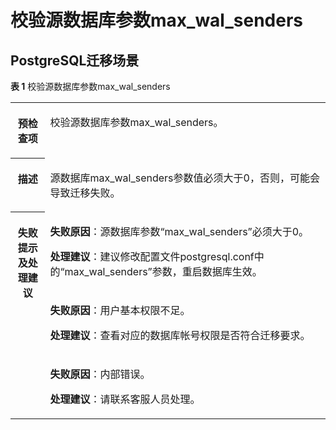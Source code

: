 # 校验源数据库参数max\_wal\_senders<a name="drs_11_0053"></a>

## PostgreSQL迁移场景<a name="section19232412143112"></a>

**表 1**  校验源数据库参数max\_wal\_senders

<a name="table18108192214474"></a>
<table><tbody><tr id="row19108192294711"><th class="firstcol" valign="top" width="11%" id="mcps1.2.3.1.1"><p id="p191087222477"><a name="p191087222477"></a><a name="p191087222477"></a><strong id="b13108162214473"><a name="b13108162214473"></a><a name="b13108162214473"></a>预检查项</strong></p>
</th>
<td class="cellrowborder" valign="top" width="89%" headers="mcps1.2.3.1.1 "><p id="p01081022104711"><a name="p01081022104711"></a><a name="p01081022104711"></a>校验源数据库参数max_wal_senders。</p>
</td>
</tr>
<tr id="row3108132254714"><th class="firstcol" valign="top" width="11%" id="mcps1.2.3.2.1"><p id="p1710810224473"><a name="p1710810224473"></a><a name="p1710810224473"></a><strong id="b510892211472"><a name="b510892211472"></a><a name="b510892211472"></a>描述</strong></p>
</th>
<td class="cellrowborder" valign="top" width="89%" headers="mcps1.2.3.2.1 "><p id="p15372705185323"><a name="p15372705185323"></a><a name="p15372705185323"></a>源数据库max_wal_senders参数值必须大于0，否则，可能会导致迁移失败。</p>
</td>
</tr>
<tr id="row212432224711"><th class="firstcol" rowspan="3" valign="top" width="11%" id="mcps1.2.3.3.1"><p id="p1412462211472"><a name="p1412462211472"></a><a name="p1412462211472"></a><strong id="b111246227470"><a name="b111246227470"></a><a name="b111246227470"></a>失败提示及<strong id="b15891153114115"><a name="b15891153114115"></a><a name="b15891153114115"></a>处理建议</strong></strong></p>
</th>
<td class="cellrowborder" valign="top" width="89%" headers="mcps1.2.3.3.1 "><p id="p4375933165516"><a name="p4375933165516"></a><a name="p4375933165516"></a><strong id="b81659016572"><a name="b81659016572"></a><a name="b81659016572"></a>失败原因</strong>：源数据库参数<span class="parmname" id="parmname12721175915335"><a name="parmname12721175915335"></a><a name="parmname12721175915335"></a>“max_wal_senders”</span>必须大于0。</p>
<p id="p11593173210554"><a name="p11593173210554"></a><a name="p11593173210554"></a><strong id="b25021232367"><a name="b25021232367"></a><a name="b25021232367"></a>处理建议</strong>：建议修改配置文件postgresql.conf中的<span class="parmname" id="parmname75491120123313"><a name="parmname75491120123313"></a><a name="parmname75491120123313"></a>“max_wal_senders”</span>参数，重启数据库生效。</p>
</td>
</tr>
<tr id="row12931536144811"><td class="cellrowborder" valign="top" headers="mcps1.2.3.3.1 "><p id="p79614275530"><a name="p79614275530"></a><a name="p79614275530"></a><strong id="b3838321145715"><a name="b3838321145715"></a><a name="b3838321145715"></a>失败原因</strong>：用户基本权限不足。</p>
<p id="p17341101345410"><a name="p17341101345410"></a><a name="p17341101345410"></a><strong id="b0502934367"><a name="b0502934367"></a><a name="b0502934367"></a>处理建议</strong>：查看对应的数据库帐号权限是否符合迁移要求。</p>
</td>
</tr>
<tr id="row1524317419487"><td class="cellrowborder" valign="top" headers="mcps1.2.3.3.1 "><p id="p117543371522"><a name="p117543371522"></a><a name="p117543371522"></a><strong id="b1227672515714"><a name="b1227672515714"></a><a name="b1227672515714"></a>失败原因</strong>：内部错误。</p>
<p id="p1490342055417"><a name="p1490342055417"></a><a name="p1490342055417"></a><strong id="b55807361765"><a name="b55807361765"></a><a name="b55807361765"></a>处理建议</strong>：请联系客服人员处理。</p>
</td>
</tr>
</tbody>
</table>

